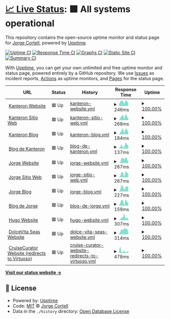 # [📈 Live Status](https://jcortell.github.io/uptime): <!--live status--> **🟩 All systems operational**

This repository contains the open-source uptime monitor and status page for [Jorge Cortell](http://www.kanteron.com), powered by [Upptime](https://github.com/upptime/upptime).

[![Uptime CI](https://github.com/koj-co/upptime/workflows/Uptime%20CI/badge.svg)](https://github.com/koj-co/upptime/actions?query=workflow%3A%22Uptime+CI%22)
[![Response Time CI](https://github.com/koj-co/upptime/workflows/Response%20Time%20CI/badge.svg)](https://github.com/koj-co/upptime/actions?query=workflow%3A%22Response+Time+CI%22)
[![Graphs CI](https://github.com/koj-co/upptime/workflows/Graphs%20CI/badge.svg)](https://github.com/koj-co/upptime/actions?query=workflow%3A%22Graphs+CI%22)
[![Static Site CI](https://github.com/koj-co/upptime/workflows/Static%20Site%20CI/badge.svg)](https://github.com/koj-co/upptime/actions?query=workflow%3A%22Static+Site+CI%22)
[![Summary CI](https://github.com/koj-co/upptime/workflows/Summary%20CI/badge.svg)](https://github.com/koj-co/upptime/actions?query=workflow%3A%22Summary+CI%22)

With [Upptime](https://upptime.js.org), you can get your own unlimited and free uptime monitor and status page, powered entirely by a GitHub repository. We use [Issues](https://github.com/jcortell/uptime/issues) as incident reports, [Actions](https://github.com/jcortell/uptime/actions) as uptime monitors, and [Pages](https://jcortell.github.io/uptime) for the status page.

<!--start: status pages-->
<!-- This summary is generated by Upptime (https://github.com/upptime/upptime) -->
<!-- Do not edit this manually, your changes will be overwritten -->
<!-- prettier-ignore -->
| URL | Status | History | Response Time | Uptime |
| --- | ------ | ------- | ------------- | ------ |
| <img alt="" src="https://favicons.githubusercontent.com/www.kanteron.com" height="13"> [Kanteron Website](https://www.kanteron.com/) | 🟩 Up | [kanteron-website.yml](https://github.com/jcortell/uptime/commits/HEAD/history/kanteron-website.yml) | <details><summary><img alt="Response time graph" src="./graphs/kanteron-website/response-time-week.png" height="20"> 246ms</summary><br><a href="https://jcortell.github.io/uptime/history/kanteron-website"><img alt="Response time 587" src="https://img.shields.io/endpoint?url=https%3A%2F%2Fraw.githubusercontent.com%2Fjcortell%2Fuptime%2FHEAD%2Fapi%2Fkanteron-website%2Fresponse-time.json"></a><br><a href="https://jcortell.github.io/uptime/history/kanteron-website"><img alt="24-hour response time 343" src="https://img.shields.io/endpoint?url=https%3A%2F%2Fraw.githubusercontent.com%2Fjcortell%2Fuptime%2FHEAD%2Fapi%2Fkanteron-website%2Fresponse-time-day.json"></a><br><a href="https://jcortell.github.io/uptime/history/kanteron-website"><img alt="7-day response time 246" src="https://img.shields.io/endpoint?url=https%3A%2F%2Fraw.githubusercontent.com%2Fjcortell%2Fuptime%2FHEAD%2Fapi%2Fkanteron-website%2Fresponse-time-week.json"></a><br><a href="https://jcortell.github.io/uptime/history/kanteron-website"><img alt="30-day response time 339" src="https://img.shields.io/endpoint?url=https%3A%2F%2Fraw.githubusercontent.com%2Fjcortell%2Fuptime%2FHEAD%2Fapi%2Fkanteron-website%2Fresponse-time-month.json"></a><br><a href="https://jcortell.github.io/uptime/history/kanteron-website"><img alt="1-year response time 587" src="https://img.shields.io/endpoint?url=https%3A%2F%2Fraw.githubusercontent.com%2Fjcortell%2Fuptime%2FHEAD%2Fapi%2Fkanteron-website%2Fresponse-time-year.json"></a></details> | <details><summary><a href="https://jcortell.github.io/uptime/history/kanteron-website">100.00%</a></summary><a href="https://jcortell.github.io/uptime/history/kanteron-website"><img alt="All-time uptime 99.98%" src="https://img.shields.io/endpoint?url=https%3A%2F%2Fraw.githubusercontent.com%2Fjcortell%2Fuptime%2FHEAD%2Fapi%2Fkanteron-website%2Fuptime.json"></a><br><a href="https://jcortell.github.io/uptime/history/kanteron-website"><img alt="24-hour uptime 100.00%" src="https://img.shields.io/endpoint?url=https%3A%2F%2Fraw.githubusercontent.com%2Fjcortell%2Fuptime%2FHEAD%2Fapi%2Fkanteron-website%2Fuptime-day.json"></a><br><a href="https://jcortell.github.io/uptime/history/kanteron-website"><img alt="7-day uptime 100.00%" src="https://img.shields.io/endpoint?url=https%3A%2F%2Fraw.githubusercontent.com%2Fjcortell%2Fuptime%2FHEAD%2Fapi%2Fkanteron-website%2Fuptime-week.json"></a><br><a href="https://jcortell.github.io/uptime/history/kanteron-website"><img alt="30-day uptime 99.95%" src="https://img.shields.io/endpoint?url=https%3A%2F%2Fraw.githubusercontent.com%2Fjcortell%2Fuptime%2FHEAD%2Fapi%2Fkanteron-website%2Fuptime-month.json"></a><br><a href="https://jcortell.github.io/uptime/history/kanteron-website"><img alt="1-year uptime 99.98%" src="https://img.shields.io/endpoint?url=https%3A%2F%2Fraw.githubusercontent.com%2Fjcortell%2Fuptime%2FHEAD%2Fapi%2Fkanteron-website%2Fuptime-year.json"></a></details>
| <img alt="" src="https://favicons.githubusercontent.com/web.kanteron.com" height="13"> [Kanteron Sitio Web](https://web.kanteron.com/) | 🟩 Up | [kanteron-sitio-web.yml](https://github.com/jcortell/uptime/commits/HEAD/history/kanteron-sitio-web.yml) | <details><summary><img alt="Response time graph" src="./graphs/kanteron-sitio-web/response-time-week.png" height="20"> 268ms</summary><br><a href="https://jcortell.github.io/uptime/history/kanteron-sitio-web"><img alt="Response time 658" src="https://img.shields.io/endpoint?url=https%3A%2F%2Fraw.githubusercontent.com%2Fjcortell%2Fuptime%2FHEAD%2Fapi%2Fkanteron-sitio-web%2Fresponse-time.json"></a><br><a href="https://jcortell.github.io/uptime/history/kanteron-sitio-web"><img alt="24-hour response time 286" src="https://img.shields.io/endpoint?url=https%3A%2F%2Fraw.githubusercontent.com%2Fjcortell%2Fuptime%2FHEAD%2Fapi%2Fkanteron-sitio-web%2Fresponse-time-day.json"></a><br><a href="https://jcortell.github.io/uptime/history/kanteron-sitio-web"><img alt="7-day response time 268" src="https://img.shields.io/endpoint?url=https%3A%2F%2Fraw.githubusercontent.com%2Fjcortell%2Fuptime%2FHEAD%2Fapi%2Fkanteron-sitio-web%2Fresponse-time-week.json"></a><br><a href="https://jcortell.github.io/uptime/history/kanteron-sitio-web"><img alt="30-day response time 276" src="https://img.shields.io/endpoint?url=https%3A%2F%2Fraw.githubusercontent.com%2Fjcortell%2Fuptime%2FHEAD%2Fapi%2Fkanteron-sitio-web%2Fresponse-time-month.json"></a><br><a href="https://jcortell.github.io/uptime/history/kanteron-sitio-web"><img alt="1-year response time 658" src="https://img.shields.io/endpoint?url=https%3A%2F%2Fraw.githubusercontent.com%2Fjcortell%2Fuptime%2FHEAD%2Fapi%2Fkanteron-sitio-web%2Fresponse-time-year.json"></a></details> | <details><summary><a href="https://jcortell.github.io/uptime/history/kanteron-sitio-web">100.00%</a></summary><a href="https://jcortell.github.io/uptime/history/kanteron-sitio-web"><img alt="All-time uptime 99.99%" src="https://img.shields.io/endpoint?url=https%3A%2F%2Fraw.githubusercontent.com%2Fjcortell%2Fuptime%2FHEAD%2Fapi%2Fkanteron-sitio-web%2Fuptime.json"></a><br><a href="https://jcortell.github.io/uptime/history/kanteron-sitio-web"><img alt="24-hour uptime 100.00%" src="https://img.shields.io/endpoint?url=https%3A%2F%2Fraw.githubusercontent.com%2Fjcortell%2Fuptime%2FHEAD%2Fapi%2Fkanteron-sitio-web%2Fuptime-day.json"></a><br><a href="https://jcortell.github.io/uptime/history/kanteron-sitio-web"><img alt="7-day uptime 100.00%" src="https://img.shields.io/endpoint?url=https%3A%2F%2Fraw.githubusercontent.com%2Fjcortell%2Fuptime%2FHEAD%2Fapi%2Fkanteron-sitio-web%2Fuptime-week.json"></a><br><a href="https://jcortell.github.io/uptime/history/kanteron-sitio-web"><img alt="30-day uptime 99.95%" src="https://img.shields.io/endpoint?url=https%3A%2F%2Fraw.githubusercontent.com%2Fjcortell%2Fuptime%2FHEAD%2Fapi%2Fkanteron-sitio-web%2Fuptime-month.json"></a><br><a href="https://jcortell.github.io/uptime/history/kanteron-sitio-web"><img alt="1-year uptime 99.99%" src="https://img.shields.io/endpoint?url=https%3A%2F%2Fraw.githubusercontent.com%2Fjcortell%2Fuptime%2FHEAD%2Fapi%2Fkanteron-sitio-web%2Fuptime-year.json"></a></details>
| <img alt="" src="https://favicons.githubusercontent.com/blog.kanteron.com" height="13"> [Kanteron Blog](https://blog.kanteron.com/) | 🟩 Up | [kanteron-blog.yml](https://github.com/jcortell/uptime/commits/HEAD/history/kanteron-blog.yml) | <details><summary><img alt="Response time graph" src="./graphs/kanteron-blog/response-time-week.png" height="20"> 184ms</summary><br><a href="https://jcortell.github.io/uptime/history/kanteron-blog"><img alt="Response time 269" src="https://img.shields.io/endpoint?url=https%3A%2F%2Fraw.githubusercontent.com%2Fjcortell%2Fuptime%2FHEAD%2Fapi%2Fkanteron-blog%2Fresponse-time.json"></a><br><a href="https://jcortell.github.io/uptime/history/kanteron-blog"><img alt="24-hour response time 183" src="https://img.shields.io/endpoint?url=https%3A%2F%2Fraw.githubusercontent.com%2Fjcortell%2Fuptime%2FHEAD%2Fapi%2Fkanteron-blog%2Fresponse-time-day.json"></a><br><a href="https://jcortell.github.io/uptime/history/kanteron-blog"><img alt="7-day response time 184" src="https://img.shields.io/endpoint?url=https%3A%2F%2Fraw.githubusercontent.com%2Fjcortell%2Fuptime%2FHEAD%2Fapi%2Fkanteron-blog%2Fresponse-time-week.json"></a><br><a href="https://jcortell.github.io/uptime/history/kanteron-blog"><img alt="30-day response time 186" src="https://img.shields.io/endpoint?url=https%3A%2F%2Fraw.githubusercontent.com%2Fjcortell%2Fuptime%2FHEAD%2Fapi%2Fkanteron-blog%2Fresponse-time-month.json"></a><br><a href="https://jcortell.github.io/uptime/history/kanteron-blog"><img alt="1-year response time 269" src="https://img.shields.io/endpoint?url=https%3A%2F%2Fraw.githubusercontent.com%2Fjcortell%2Fuptime%2FHEAD%2Fapi%2Fkanteron-blog%2Fresponse-time-year.json"></a></details> | <details><summary><a href="https://jcortell.github.io/uptime/history/kanteron-blog">100.00%</a></summary><a href="https://jcortell.github.io/uptime/history/kanteron-blog"><img alt="All-time uptime 100.00%" src="https://img.shields.io/endpoint?url=https%3A%2F%2Fraw.githubusercontent.com%2Fjcortell%2Fuptime%2FHEAD%2Fapi%2Fkanteron-blog%2Fuptime.json"></a><br><a href="https://jcortell.github.io/uptime/history/kanteron-blog"><img alt="24-hour uptime 100.00%" src="https://img.shields.io/endpoint?url=https%3A%2F%2Fraw.githubusercontent.com%2Fjcortell%2Fuptime%2FHEAD%2Fapi%2Fkanteron-blog%2Fuptime-day.json"></a><br><a href="https://jcortell.github.io/uptime/history/kanteron-blog"><img alt="7-day uptime 100.00%" src="https://img.shields.io/endpoint?url=https%3A%2F%2Fraw.githubusercontent.com%2Fjcortell%2Fuptime%2FHEAD%2Fapi%2Fkanteron-blog%2Fuptime-week.json"></a><br><a href="https://jcortell.github.io/uptime/history/kanteron-blog"><img alt="30-day uptime 100.00%" src="https://img.shields.io/endpoint?url=https%3A%2F%2Fraw.githubusercontent.com%2Fjcortell%2Fuptime%2FHEAD%2Fapi%2Fkanteron-blog%2Fuptime-month.json"></a><br><a href="https://jcortell.github.io/uptime/history/kanteron-blog"><img alt="1-year uptime 100.00%" src="https://img.shields.io/endpoint?url=https%3A%2F%2Fraw.githubusercontent.com%2Fjcortell%2Fuptime%2FHEAD%2Fapi%2Fkanteron-blog%2Fuptime-year.json"></a></details>
| <img alt="" src="https://favicons.githubusercontent.com/bloges.kanteron.com" height="13"> [Blog de Kanteron](https://bloges.kanteron.com/) | 🟩 Up | [blog-de-kanteron.yml](https://github.com/jcortell/uptime/commits/HEAD/history/blog-de-kanteron.yml) | <details><summary><img alt="Response time graph" src="./graphs/blog-de-kanteron/response-time-week.png" height="20"> 137ms</summary><br><a href="https://jcortell.github.io/uptime/history/blog-de-kanteron"><img alt="Response time 334" src="https://img.shields.io/endpoint?url=https%3A%2F%2Fraw.githubusercontent.com%2Fjcortell%2Fuptime%2FHEAD%2Fapi%2Fblog-de-kanteron%2Fresponse-time.json"></a><br><a href="https://jcortell.github.io/uptime/history/blog-de-kanteron"><img alt="24-hour response time 168" src="https://img.shields.io/endpoint?url=https%3A%2F%2Fraw.githubusercontent.com%2Fjcortell%2Fuptime%2FHEAD%2Fapi%2Fblog-de-kanteron%2Fresponse-time-day.json"></a><br><a href="https://jcortell.github.io/uptime/history/blog-de-kanteron"><img alt="7-day response time 137" src="https://img.shields.io/endpoint?url=https%3A%2F%2Fraw.githubusercontent.com%2Fjcortell%2Fuptime%2FHEAD%2Fapi%2Fblog-de-kanteron%2Fresponse-time-week.json"></a><br><a href="https://jcortell.github.io/uptime/history/blog-de-kanteron"><img alt="30-day response time 704" src="https://img.shields.io/endpoint?url=https%3A%2F%2Fraw.githubusercontent.com%2Fjcortell%2Fuptime%2FHEAD%2Fapi%2Fblog-de-kanteron%2Fresponse-time-month.json"></a><br><a href="https://jcortell.github.io/uptime/history/blog-de-kanteron"><img alt="1-year response time 334" src="https://img.shields.io/endpoint?url=https%3A%2F%2Fraw.githubusercontent.com%2Fjcortell%2Fuptime%2FHEAD%2Fapi%2Fblog-de-kanteron%2Fresponse-time-year.json"></a></details> | <details><summary><a href="https://jcortell.github.io/uptime/history/blog-de-kanteron">100.00%</a></summary><a href="https://jcortell.github.io/uptime/history/blog-de-kanteron"><img alt="All-time uptime 100.00%" src="https://img.shields.io/endpoint?url=https%3A%2F%2Fraw.githubusercontent.com%2Fjcortell%2Fuptime%2FHEAD%2Fapi%2Fblog-de-kanteron%2Fuptime.json"></a><br><a href="https://jcortell.github.io/uptime/history/blog-de-kanteron"><img alt="24-hour uptime 100.00%" src="https://img.shields.io/endpoint?url=https%3A%2F%2Fraw.githubusercontent.com%2Fjcortell%2Fuptime%2FHEAD%2Fapi%2Fblog-de-kanteron%2Fuptime-day.json"></a><br><a href="https://jcortell.github.io/uptime/history/blog-de-kanteron"><img alt="7-day uptime 100.00%" src="https://img.shields.io/endpoint?url=https%3A%2F%2Fraw.githubusercontent.com%2Fjcortell%2Fuptime%2FHEAD%2Fapi%2Fblog-de-kanteron%2Fuptime-week.json"></a><br><a href="https://jcortell.github.io/uptime/history/blog-de-kanteron"><img alt="30-day uptime 100.00%" src="https://img.shields.io/endpoint?url=https%3A%2F%2Fraw.githubusercontent.com%2Fjcortell%2Fuptime%2FHEAD%2Fapi%2Fblog-de-kanteron%2Fuptime-month.json"></a><br><a href="https://jcortell.github.io/uptime/history/blog-de-kanteron"><img alt="1-year uptime 100.00%" src="https://img.shields.io/endpoint?url=https%3A%2F%2Fraw.githubusercontent.com%2Fjcortell%2Fuptime%2FHEAD%2Fapi%2Fblog-de-kanteron%2Fuptime-year.json"></a></details>
| <img alt="" src="https://favicons.githubusercontent.com/jorge.cortell.net" height="13"> [Jorge Website](https://jorge.cortell.net/) | 🟩 Up | [jorge-website.yml](https://github.com/jcortell/uptime/commits/HEAD/history/jorge-website.yml) | <details><summary><img alt="Response time graph" src="./graphs/jorge-website/response-time-week.png" height="20"> 267ms</summary><br><a href="https://jcortell.github.io/uptime/history/jorge-website"><img alt="Response time 494" src="https://img.shields.io/endpoint?url=https%3A%2F%2Fraw.githubusercontent.com%2Fjcortell%2Fuptime%2FHEAD%2Fapi%2Fjorge-website%2Fresponse-time.json"></a><br><a href="https://jcortell.github.io/uptime/history/jorge-website"><img alt="24-hour response time 298" src="https://img.shields.io/endpoint?url=https%3A%2F%2Fraw.githubusercontent.com%2Fjcortell%2Fuptime%2FHEAD%2Fapi%2Fjorge-website%2Fresponse-time-day.json"></a><br><a href="https://jcortell.github.io/uptime/history/jorge-website"><img alt="7-day response time 267" src="https://img.shields.io/endpoint?url=https%3A%2F%2Fraw.githubusercontent.com%2Fjcortell%2Fuptime%2FHEAD%2Fapi%2Fjorge-website%2Fresponse-time-week.json"></a><br><a href="https://jcortell.github.io/uptime/history/jorge-website"><img alt="30-day response time 256" src="https://img.shields.io/endpoint?url=https%3A%2F%2Fraw.githubusercontent.com%2Fjcortell%2Fuptime%2FHEAD%2Fapi%2Fjorge-website%2Fresponse-time-month.json"></a><br><a href="https://jcortell.github.io/uptime/history/jorge-website"><img alt="1-year response time 494" src="https://img.shields.io/endpoint?url=https%3A%2F%2Fraw.githubusercontent.com%2Fjcortell%2Fuptime%2FHEAD%2Fapi%2Fjorge-website%2Fresponse-time-year.json"></a></details> | <details><summary><a href="https://jcortell.github.io/uptime/history/jorge-website">100.00%</a></summary><a href="https://jcortell.github.io/uptime/history/jorge-website"><img alt="All-time uptime 99.99%" src="https://img.shields.io/endpoint?url=https%3A%2F%2Fraw.githubusercontent.com%2Fjcortell%2Fuptime%2FHEAD%2Fapi%2Fjorge-website%2Fuptime.json"></a><br><a href="https://jcortell.github.io/uptime/history/jorge-website"><img alt="24-hour uptime 100.00%" src="https://img.shields.io/endpoint?url=https%3A%2F%2Fraw.githubusercontent.com%2Fjcortell%2Fuptime%2FHEAD%2Fapi%2Fjorge-website%2Fuptime-day.json"></a><br><a href="https://jcortell.github.io/uptime/history/jorge-website"><img alt="7-day uptime 100.00%" src="https://img.shields.io/endpoint?url=https%3A%2F%2Fraw.githubusercontent.com%2Fjcortell%2Fuptime%2FHEAD%2Fapi%2Fjorge-website%2Fuptime-week.json"></a><br><a href="https://jcortell.github.io/uptime/history/jorge-website"><img alt="30-day uptime 100.00%" src="https://img.shields.io/endpoint?url=https%3A%2F%2Fraw.githubusercontent.com%2Fjcortell%2Fuptime%2FHEAD%2Fapi%2Fjorge-website%2Fuptime-month.json"></a><br><a href="https://jcortell.github.io/uptime/history/jorge-website"><img alt="1-year uptime 99.99%" src="https://img.shields.io/endpoint?url=https%3A%2F%2Fraw.githubusercontent.com%2Fjcortell%2Fuptime%2FHEAD%2Fapi%2Fjorge-website%2Fuptime-year.json"></a></details>
| <img alt="" src="https://favicons.githubusercontent.com/web.cortell.net" height="13"> [Jorge Sitio Web](https://web.cortell.net/) | 🟩 Up | [jorge-sitio-web.yml](https://github.com/jcortell/uptime/commits/HEAD/history/jorge-sitio-web.yml) | <details><summary><img alt="Response time graph" src="./graphs/jorge-sitio-web/response-time-week.png" height="20"> 267ms</summary><br><a href="https://jcortell.github.io/uptime/history/jorge-sitio-web"><img alt="Response time 489" src="https://img.shields.io/endpoint?url=https%3A%2F%2Fraw.githubusercontent.com%2Fjcortell%2Fuptime%2FHEAD%2Fapi%2Fjorge-sitio-web%2Fresponse-time.json"></a><br><a href="https://jcortell.github.io/uptime/history/jorge-sitio-web"><img alt="24-hour response time 353" src="https://img.shields.io/endpoint?url=https%3A%2F%2Fraw.githubusercontent.com%2Fjcortell%2Fuptime%2FHEAD%2Fapi%2Fjorge-sitio-web%2Fresponse-time-day.json"></a><br><a href="https://jcortell.github.io/uptime/history/jorge-sitio-web"><img alt="7-day response time 267" src="https://img.shields.io/endpoint?url=https%3A%2F%2Fraw.githubusercontent.com%2Fjcortell%2Fuptime%2FHEAD%2Fapi%2Fjorge-sitio-web%2Fresponse-time-week.json"></a><br><a href="https://jcortell.github.io/uptime/history/jorge-sitio-web"><img alt="30-day response time 277" src="https://img.shields.io/endpoint?url=https%3A%2F%2Fraw.githubusercontent.com%2Fjcortell%2Fuptime%2FHEAD%2Fapi%2Fjorge-sitio-web%2Fresponse-time-month.json"></a><br><a href="https://jcortell.github.io/uptime/history/jorge-sitio-web"><img alt="1-year response time 489" src="https://img.shields.io/endpoint?url=https%3A%2F%2Fraw.githubusercontent.com%2Fjcortell%2Fuptime%2FHEAD%2Fapi%2Fjorge-sitio-web%2Fresponse-time-year.json"></a></details> | <details><summary><a href="https://jcortell.github.io/uptime/history/jorge-sitio-web">100.00%</a></summary><a href="https://jcortell.github.io/uptime/history/jorge-sitio-web"><img alt="All-time uptime 100.00%" src="https://img.shields.io/endpoint?url=https%3A%2F%2Fraw.githubusercontent.com%2Fjcortell%2Fuptime%2FHEAD%2Fapi%2Fjorge-sitio-web%2Fuptime.json"></a><br><a href="https://jcortell.github.io/uptime/history/jorge-sitio-web"><img alt="24-hour uptime 100.00%" src="https://img.shields.io/endpoint?url=https%3A%2F%2Fraw.githubusercontent.com%2Fjcortell%2Fuptime%2FHEAD%2Fapi%2Fjorge-sitio-web%2Fuptime-day.json"></a><br><a href="https://jcortell.github.io/uptime/history/jorge-sitio-web"><img alt="7-day uptime 100.00%" src="https://img.shields.io/endpoint?url=https%3A%2F%2Fraw.githubusercontent.com%2Fjcortell%2Fuptime%2FHEAD%2Fapi%2Fjorge-sitio-web%2Fuptime-week.json"></a><br><a href="https://jcortell.github.io/uptime/history/jorge-sitio-web"><img alt="30-day uptime 100.00%" src="https://img.shields.io/endpoint?url=https%3A%2F%2Fraw.githubusercontent.com%2Fjcortell%2Fuptime%2FHEAD%2Fapi%2Fjorge-sitio-web%2Fuptime-month.json"></a><br><a href="https://jcortell.github.io/uptime/history/jorge-sitio-web"><img alt="1-year uptime 100.00%" src="https://img.shields.io/endpoint?url=https%3A%2F%2Fraw.githubusercontent.com%2Fjcortell%2Fuptime%2FHEAD%2Fapi%2Fjorge-sitio-web%2Fuptime-year.json"></a></details>
| <img alt="" src="https://favicons.githubusercontent.com/blog.cortell.net" height="13"> [Jorge Blog](https://blog.cortell.net/) | 🟩 Up | [jorge-blog.yml](https://github.com/jcortell/uptime/commits/HEAD/history/jorge-blog.yml) | <details><summary><img alt="Response time graph" src="./graphs/jorge-blog/response-time-week.png" height="20"> 227ms</summary><br><a href="https://jcortell.github.io/uptime/history/jorge-blog"><img alt="Response time 411" src="https://img.shields.io/endpoint?url=https%3A%2F%2Fraw.githubusercontent.com%2Fjcortell%2Fuptime%2FHEAD%2Fapi%2Fjorge-blog%2Fresponse-time.json"></a><br><a href="https://jcortell.github.io/uptime/history/jorge-blog"><img alt="24-hour response time 319" src="https://img.shields.io/endpoint?url=https%3A%2F%2Fraw.githubusercontent.com%2Fjcortell%2Fuptime%2FHEAD%2Fapi%2Fjorge-blog%2Fresponse-time-day.json"></a><br><a href="https://jcortell.github.io/uptime/history/jorge-blog"><img alt="7-day response time 227" src="https://img.shields.io/endpoint?url=https%3A%2F%2Fraw.githubusercontent.com%2Fjcortell%2Fuptime%2FHEAD%2Fapi%2Fjorge-blog%2Fresponse-time-week.json"></a><br><a href="https://jcortell.github.io/uptime/history/jorge-blog"><img alt="30-day response time 211" src="https://img.shields.io/endpoint?url=https%3A%2F%2Fraw.githubusercontent.com%2Fjcortell%2Fuptime%2FHEAD%2Fapi%2Fjorge-blog%2Fresponse-time-month.json"></a><br><a href="https://jcortell.github.io/uptime/history/jorge-blog"><img alt="1-year response time 411" src="https://img.shields.io/endpoint?url=https%3A%2F%2Fraw.githubusercontent.com%2Fjcortell%2Fuptime%2FHEAD%2Fapi%2Fjorge-blog%2Fresponse-time-year.json"></a></details> | <details><summary><a href="https://jcortell.github.io/uptime/history/jorge-blog">100.00%</a></summary><a href="https://jcortell.github.io/uptime/history/jorge-blog"><img alt="All-time uptime 100.00%" src="https://img.shields.io/endpoint?url=https%3A%2F%2Fraw.githubusercontent.com%2Fjcortell%2Fuptime%2FHEAD%2Fapi%2Fjorge-blog%2Fuptime.json"></a><br><a href="https://jcortell.github.io/uptime/history/jorge-blog"><img alt="24-hour uptime 100.00%" src="https://img.shields.io/endpoint?url=https%3A%2F%2Fraw.githubusercontent.com%2Fjcortell%2Fuptime%2FHEAD%2Fapi%2Fjorge-blog%2Fuptime-day.json"></a><br><a href="https://jcortell.github.io/uptime/history/jorge-blog"><img alt="7-day uptime 100.00%" src="https://img.shields.io/endpoint?url=https%3A%2F%2Fraw.githubusercontent.com%2Fjcortell%2Fuptime%2FHEAD%2Fapi%2Fjorge-blog%2Fuptime-week.json"></a><br><a href="https://jcortell.github.io/uptime/history/jorge-blog"><img alt="30-day uptime 100.00%" src="https://img.shields.io/endpoint?url=https%3A%2F%2Fraw.githubusercontent.com%2Fjcortell%2Fuptime%2FHEAD%2Fapi%2Fjorge-blog%2Fuptime-month.json"></a><br><a href="https://jcortell.github.io/uptime/history/jorge-blog"><img alt="1-year uptime 100.00%" src="https://img.shields.io/endpoint?url=https%3A%2F%2Fraw.githubusercontent.com%2Fjcortell%2Fuptime%2FHEAD%2Fapi%2Fjorge-blog%2Fuptime-year.json"></a></details>
| <img alt="" src="https://favicons.githubusercontent.com/bloges.cortell.net" height="13"> [Blog de Jorge](https://bloges.cortell.net/) | 🟩 Up | [blog-de-jorge.yml](https://github.com/jcortell/uptime/commits/HEAD/history/blog-de-jorge.yml) | <details><summary><img alt="Response time graph" src="./graphs/blog-de-jorge/response-time-week.png" height="20"> 159ms</summary><br><a href="https://jcortell.github.io/uptime/history/blog-de-jorge"><img alt="Response time 509" src="https://img.shields.io/endpoint?url=https%3A%2F%2Fraw.githubusercontent.com%2Fjcortell%2Fuptime%2FHEAD%2Fapi%2Fblog-de-jorge%2Fresponse-time.json"></a><br><a href="https://jcortell.github.io/uptime/history/blog-de-jorge"><img alt="24-hour response time 168" src="https://img.shields.io/endpoint?url=https%3A%2F%2Fraw.githubusercontent.com%2Fjcortell%2Fuptime%2FHEAD%2Fapi%2Fblog-de-jorge%2Fresponse-time-day.json"></a><br><a href="https://jcortell.github.io/uptime/history/blog-de-jorge"><img alt="7-day response time 159" src="https://img.shields.io/endpoint?url=https%3A%2F%2Fraw.githubusercontent.com%2Fjcortell%2Fuptime%2FHEAD%2Fapi%2Fblog-de-jorge%2Fresponse-time-week.json"></a><br><a href="https://jcortell.github.io/uptime/history/blog-de-jorge"><img alt="30-day response time 205" src="https://img.shields.io/endpoint?url=https%3A%2F%2Fraw.githubusercontent.com%2Fjcortell%2Fuptime%2FHEAD%2Fapi%2Fblog-de-jorge%2Fresponse-time-month.json"></a><br><a href="https://jcortell.github.io/uptime/history/blog-de-jorge"><img alt="1-year response time 509" src="https://img.shields.io/endpoint?url=https%3A%2F%2Fraw.githubusercontent.com%2Fjcortell%2Fuptime%2FHEAD%2Fapi%2Fblog-de-jorge%2Fresponse-time-year.json"></a></details> | <details><summary><a href="https://jcortell.github.io/uptime/history/blog-de-jorge">100.00%</a></summary><a href="https://jcortell.github.io/uptime/history/blog-de-jorge"><img alt="All-time uptime 99.99%" src="https://img.shields.io/endpoint?url=https%3A%2F%2Fraw.githubusercontent.com%2Fjcortell%2Fuptime%2FHEAD%2Fapi%2Fblog-de-jorge%2Fuptime.json"></a><br><a href="https://jcortell.github.io/uptime/history/blog-de-jorge"><img alt="24-hour uptime 100.00%" src="https://img.shields.io/endpoint?url=https%3A%2F%2Fraw.githubusercontent.com%2Fjcortell%2Fuptime%2FHEAD%2Fapi%2Fblog-de-jorge%2Fuptime-day.json"></a><br><a href="https://jcortell.github.io/uptime/history/blog-de-jorge"><img alt="7-day uptime 100.00%" src="https://img.shields.io/endpoint?url=https%3A%2F%2Fraw.githubusercontent.com%2Fjcortell%2Fuptime%2FHEAD%2Fapi%2Fblog-de-jorge%2Fuptime-week.json"></a><br><a href="https://jcortell.github.io/uptime/history/blog-de-jorge"><img alt="30-day uptime 100.00%" src="https://img.shields.io/endpoint?url=https%3A%2F%2Fraw.githubusercontent.com%2Fjcortell%2Fuptime%2FHEAD%2Fapi%2Fblog-de-jorge%2Fuptime-month.json"></a><br><a href="https://jcortell.github.io/uptime/history/blog-de-jorge"><img alt="1-year uptime 99.99%" src="https://img.shields.io/endpoint?url=https%3A%2F%2Fraw.githubusercontent.com%2Fjcortell%2Fuptime%2FHEAD%2Fapi%2Fblog-de-jorge%2Fuptime-year.json"></a></details>
| <img alt="" src="https://favicons.githubusercontent.com/hugo.cortell.net" height="13"> [Hugo Website](https://hugo.cortell.net/) | 🟩 Up | [hugo-website.yml](https://github.com/jcortell/uptime/commits/HEAD/history/hugo-website.yml) | <details><summary><img alt="Response time graph" src="./graphs/hugo-website/response-time-week.png" height="20"> 307ms</summary><br><a href="https://jcortell.github.io/uptime/history/hugo-website"><img alt="Response time 382" src="https://img.shields.io/endpoint?url=https%3A%2F%2Fraw.githubusercontent.com%2Fjcortell%2Fuptime%2FHEAD%2Fapi%2Fhugo-website%2Fresponse-time.json"></a><br><a href="https://jcortell.github.io/uptime/history/hugo-website"><img alt="24-hour response time 250" src="https://img.shields.io/endpoint?url=https%3A%2F%2Fraw.githubusercontent.com%2Fjcortell%2Fuptime%2FHEAD%2Fapi%2Fhugo-website%2Fresponse-time-day.json"></a><br><a href="https://jcortell.github.io/uptime/history/hugo-website"><img alt="7-day response time 307" src="https://img.shields.io/endpoint?url=https%3A%2F%2Fraw.githubusercontent.com%2Fjcortell%2Fuptime%2FHEAD%2Fapi%2Fhugo-website%2Fresponse-time-week.json"></a><br><a href="https://jcortell.github.io/uptime/history/hugo-website"><img alt="30-day response time 270" src="https://img.shields.io/endpoint?url=https%3A%2F%2Fraw.githubusercontent.com%2Fjcortell%2Fuptime%2FHEAD%2Fapi%2Fhugo-website%2Fresponse-time-month.json"></a><br><a href="https://jcortell.github.io/uptime/history/hugo-website"><img alt="1-year response time 382" src="https://img.shields.io/endpoint?url=https%3A%2F%2Fraw.githubusercontent.com%2Fjcortell%2Fuptime%2FHEAD%2Fapi%2Fhugo-website%2Fresponse-time-year.json"></a></details> | <details><summary><a href="https://jcortell.github.io/uptime/history/hugo-website">100.00%</a></summary><a href="https://jcortell.github.io/uptime/history/hugo-website"><img alt="All-time uptime 99.99%" src="https://img.shields.io/endpoint?url=https%3A%2F%2Fraw.githubusercontent.com%2Fjcortell%2Fuptime%2FHEAD%2Fapi%2Fhugo-website%2Fuptime.json"></a><br><a href="https://jcortell.github.io/uptime/history/hugo-website"><img alt="24-hour uptime 100.00%" src="https://img.shields.io/endpoint?url=https%3A%2F%2Fraw.githubusercontent.com%2Fjcortell%2Fuptime%2FHEAD%2Fapi%2Fhugo-website%2Fuptime-day.json"></a><br><a href="https://jcortell.github.io/uptime/history/hugo-website"><img alt="7-day uptime 100.00%" src="https://img.shields.io/endpoint?url=https%3A%2F%2Fraw.githubusercontent.com%2Fjcortell%2Fuptime%2FHEAD%2Fapi%2Fhugo-website%2Fuptime-week.json"></a><br><a href="https://jcortell.github.io/uptime/history/hugo-website"><img alt="30-day uptime 100.00%" src="https://img.shields.io/endpoint?url=https%3A%2F%2Fraw.githubusercontent.com%2Fjcortell%2Fuptime%2FHEAD%2Fapi%2Fhugo-website%2Fuptime-month.json"></a><br><a href="https://jcortell.github.io/uptime/history/hugo-website"><img alt="1-year uptime 99.99%" src="https://img.shields.io/endpoint?url=https%3A%2F%2Fraw.githubusercontent.com%2Fjcortell%2Fuptime%2FHEAD%2Fapi%2Fhugo-website%2Fuptime-year.json"></a></details>
| <img alt="" src="https://favicons.githubusercontent.com/www.dolcevitaseas.com" height="13"> [DolceVita Seas Website](https://www.dolcevitaseas.com/) | 🟩 Up | [dolce-vita-seas-website.yml](https://github.com/jcortell/uptime/commits/HEAD/history/dolce-vita-seas-website.yml) | <details><summary><img alt="Response time graph" src="./graphs/dolce-vita-seas-website/response-time-week.png" height="20"> 314ms</summary><br><a href="https://jcortell.github.io/uptime/history/dolce-vita-seas-website"><img alt="Response time 523" src="https://img.shields.io/endpoint?url=https%3A%2F%2Fraw.githubusercontent.com%2Fjcortell%2Fuptime%2FHEAD%2Fapi%2Fdolce-vita-seas-website%2Fresponse-time.json"></a><br><a href="https://jcortell.github.io/uptime/history/dolce-vita-seas-website"><img alt="24-hour response time 373" src="https://img.shields.io/endpoint?url=https%3A%2F%2Fraw.githubusercontent.com%2Fjcortell%2Fuptime%2FHEAD%2Fapi%2Fdolce-vita-seas-website%2Fresponse-time-day.json"></a><br><a href="https://jcortell.github.io/uptime/history/dolce-vita-seas-website"><img alt="7-day response time 314" src="https://img.shields.io/endpoint?url=https%3A%2F%2Fraw.githubusercontent.com%2Fjcortell%2Fuptime%2FHEAD%2Fapi%2Fdolce-vita-seas-website%2Fresponse-time-week.json"></a><br><a href="https://jcortell.github.io/uptime/history/dolce-vita-seas-website"><img alt="30-day response time 343" src="https://img.shields.io/endpoint?url=https%3A%2F%2Fraw.githubusercontent.com%2Fjcortell%2Fuptime%2FHEAD%2Fapi%2Fdolce-vita-seas-website%2Fresponse-time-month.json"></a><br><a href="https://jcortell.github.io/uptime/history/dolce-vita-seas-website"><img alt="1-year response time 523" src="https://img.shields.io/endpoint?url=https%3A%2F%2Fraw.githubusercontent.com%2Fjcortell%2Fuptime%2FHEAD%2Fapi%2Fdolce-vita-seas-website%2Fresponse-time-year.json"></a></details> | <details><summary><a href="https://jcortell.github.io/uptime/history/dolce-vita-seas-website">100.00%</a></summary><a href="https://jcortell.github.io/uptime/history/dolce-vita-seas-website"><img alt="All-time uptime 99.98%" src="https://img.shields.io/endpoint?url=https%3A%2F%2Fraw.githubusercontent.com%2Fjcortell%2Fuptime%2FHEAD%2Fapi%2Fdolce-vita-seas-website%2Fuptime.json"></a><br><a href="https://jcortell.github.io/uptime/history/dolce-vita-seas-website"><img alt="24-hour uptime 100.00%" src="https://img.shields.io/endpoint?url=https%3A%2F%2Fraw.githubusercontent.com%2Fjcortell%2Fuptime%2FHEAD%2Fapi%2Fdolce-vita-seas-website%2Fuptime-day.json"></a><br><a href="https://jcortell.github.io/uptime/history/dolce-vita-seas-website"><img alt="7-day uptime 100.00%" src="https://img.shields.io/endpoint?url=https%3A%2F%2Fraw.githubusercontent.com%2Fjcortell%2Fuptime%2FHEAD%2Fapi%2Fdolce-vita-seas-website%2Fuptime-week.json"></a><br><a href="https://jcortell.github.io/uptime/history/dolce-vita-seas-website"><img alt="30-day uptime 99.96%" src="https://img.shields.io/endpoint?url=https%3A%2F%2Fraw.githubusercontent.com%2Fjcortell%2Fuptime%2FHEAD%2Fapi%2Fdolce-vita-seas-website%2Fuptime-month.json"></a><br><a href="https://jcortell.github.io/uptime/history/dolce-vita-seas-website"><img alt="1-year uptime 99.98%" src="https://img.shields.io/endpoint?url=https%3A%2F%2Fraw.githubusercontent.com%2Fjcortell%2Fuptime%2FHEAD%2Fapi%2Fdolce-vita-seas-website%2Fuptime-year.json"></a></details>
| <img alt="" src="https://favicons.githubusercontent.com/www.virtuoso.com" height="13"> [CruiseCurator Website (redirects to Virtuoso)](https://www.virtuoso.com/advisor/stepseri33810/advisors/16133810/stephanie-serino) | 🟩 Up | [cruise-curator-website-redirects-to-virtuoso.yml](https://github.com/jcortell/uptime/commits/HEAD/history/cruise-curator-website-redirects-to-virtuoso.yml) | <details><summary><img alt="Response time graph" src="./graphs/cruise-curator-website-redirects-to-virtuoso/response-time-week.png" height="20"> 478ms</summary><br><a href="https://jcortell.github.io/uptime/history/cruise-curator-website-redirects-to-virtuoso"><img alt="Response time 692" src="https://img.shields.io/endpoint?url=https%3A%2F%2Fraw.githubusercontent.com%2Fjcortell%2Fuptime%2FHEAD%2Fapi%2Fcruise-curator-website-redirects-to-virtuoso%2Fresponse-time.json"></a><br><a href="https://jcortell.github.io/uptime/history/cruise-curator-website-redirects-to-virtuoso"><img alt="24-hour response time 301" src="https://img.shields.io/endpoint?url=https%3A%2F%2Fraw.githubusercontent.com%2Fjcortell%2Fuptime%2FHEAD%2Fapi%2Fcruise-curator-website-redirects-to-virtuoso%2Fresponse-time-day.json"></a><br><a href="https://jcortell.github.io/uptime/history/cruise-curator-website-redirects-to-virtuoso"><img alt="7-day response time 478" src="https://img.shields.io/endpoint?url=https%3A%2F%2Fraw.githubusercontent.com%2Fjcortell%2Fuptime%2FHEAD%2Fapi%2Fcruise-curator-website-redirects-to-virtuoso%2Fresponse-time-week.json"></a><br><a href="https://jcortell.github.io/uptime/history/cruise-curator-website-redirects-to-virtuoso"><img alt="30-day response time 600" src="https://img.shields.io/endpoint?url=https%3A%2F%2Fraw.githubusercontent.com%2Fjcortell%2Fuptime%2FHEAD%2Fapi%2Fcruise-curator-website-redirects-to-virtuoso%2Fresponse-time-month.json"></a><br><a href="https://jcortell.github.io/uptime/history/cruise-curator-website-redirects-to-virtuoso"><img alt="1-year response time 692" src="https://img.shields.io/endpoint?url=https%3A%2F%2Fraw.githubusercontent.com%2Fjcortell%2Fuptime%2FHEAD%2Fapi%2Fcruise-curator-website-redirects-to-virtuoso%2Fresponse-time-year.json"></a></details> | <details><summary><a href="https://jcortell.github.io/uptime/history/cruise-curator-website-redirects-to-virtuoso">100.00%</a></summary><a href="https://jcortell.github.io/uptime/history/cruise-curator-website-redirects-to-virtuoso"><img alt="All-time uptime 99.87%" src="https://img.shields.io/endpoint?url=https%3A%2F%2Fraw.githubusercontent.com%2Fjcortell%2Fuptime%2FHEAD%2Fapi%2Fcruise-curator-website-redirects-to-virtuoso%2Fuptime.json"></a><br><a href="https://jcortell.github.io/uptime/history/cruise-curator-website-redirects-to-virtuoso"><img alt="24-hour uptime 100.00%" src="https://img.shields.io/endpoint?url=https%3A%2F%2Fraw.githubusercontent.com%2Fjcortell%2Fuptime%2FHEAD%2Fapi%2Fcruise-curator-website-redirects-to-virtuoso%2Fuptime-day.json"></a><br><a href="https://jcortell.github.io/uptime/history/cruise-curator-website-redirects-to-virtuoso"><img alt="7-day uptime 100.00%" src="https://img.shields.io/endpoint?url=https%3A%2F%2Fraw.githubusercontent.com%2Fjcortell%2Fuptime%2FHEAD%2Fapi%2Fcruise-curator-website-redirects-to-virtuoso%2Fuptime-week.json"></a><br><a href="https://jcortell.github.io/uptime/history/cruise-curator-website-redirects-to-virtuoso"><img alt="30-day uptime 99.96%" src="https://img.shields.io/endpoint?url=https%3A%2F%2Fraw.githubusercontent.com%2Fjcortell%2Fuptime%2FHEAD%2Fapi%2Fcruise-curator-website-redirects-to-virtuoso%2Fuptime-month.json"></a><br><a href="https://jcortell.github.io/uptime/history/cruise-curator-website-redirects-to-virtuoso"><img alt="1-year uptime 99.87%" src="https://img.shields.io/endpoint?url=https%3A%2F%2Fraw.githubusercontent.com%2Fjcortell%2Fuptime%2FHEAD%2Fapi%2Fcruise-curator-website-redirects-to-virtuoso%2Fuptime-year.json"></a></details>

<!--end: status pages-->

[**Visit our status website →**](https://jcortell.github.io/uptime)

## 📄 License

- Powered by: [Upptime](https://github.com/upptime/upptime)
- Code: [MIT](./LICENSE) © [Jorge Cortell](http://www.kanteron.com)
- Data in the `./history` directory: [Open Database License](https://opendatacommons.org/licenses/odbl/1-0/)
